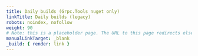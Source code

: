 ```yaml
---
title: Daily builds (Grpc.Tools nuget only)
linkTitle: Daily builds (legacy)
robots: noindex, nofollow
weight: 90
# Note: this is a placeholder page. The URL to this page redirects elsewhere.
manualLinkTarget: _blank
_build: { render: link }
---
```

